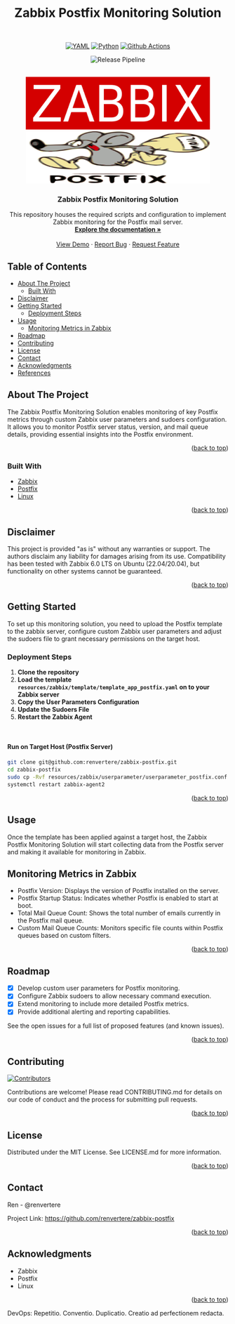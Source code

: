 <div id="top"></div>

<h1 align="center">Zabbix Postfix Monitoring Solution</h1>

<br />
<div align="center">

[![YAML][yaml-shield]][yaml-url]
[![Python][python-shield]][python-url]
[![Github Actions][github-actions-shield]][github-actions-url]

![Release Pipeline][test-pipline-badge]

</div>


<!-- PROJECT LOGO -->
<br />
<div align="center">
  <a href="https://github.com/renvertere/zabbix-postfix">
    <img src="resources/img/zabbix_logo.svg" alt="Logo" width="420" height="120">
    <br >
    <img src="resources/img/postfix_logo.svg" alt="Logo" width="420" height="120">
  </a>

  <h3 align="center">Zabbix Postfix Monitoring Solution</h3>

  <p align="center">
    This repository houses the required scripts and configuration to implement Zabbix monitoring for the Postfix mail server.
    <br />
    <a href="https://github.com/renvertere/zabbix-postfix"><strong>Explore the documentation »</strong></a>
    <br />
    <br />
    <a href="https://github.com/renvertere/zabbix-postfix">View Demo</a>
    ·
    <a href="https://github.com/renvertere/zabbix-postfix/issues">Report Bug</a>
    ·
    <a href="https://github.com/renvertere/zabbix-postfix/issues">Request Feature</a>
  </p>
</div>

<!-- TABLE OF CONTENTS -->
## Table of Contents

- [About The Project](#about-the-project)
  - [Built With](#built-with)
- [Disclaimer](#disclaimer)
- [Getting Started](#getting-started)
  - [Deployment Steps](#deployment-steps)
- [Usage](#usage)
  - [Monitoring Metrics in Zabbix](#monitoring-metrics-in-zabbix)
- [Roadmap](#roadmap)
- [Contributing](#contributing)
- [License](#license)
- [Contact](#contact)
- [Acknowledgments](#acknowledgments)
- [References](#references)

<!-- ABOUT THE PROJECT -->
## About The Project

The Zabbix Postfix Monitoring Solution enables monitoring of key Postfix metrics through custom Zabbix user parameters and sudoers configuration. It allows you to monitor Postfix server status, version, and mail queue details, providing essential insights into the Postfix environment.

<p align="right">(<a href="#top">back to top</a>)</p>

### Built With

* [Zabbix](https://www.zabbix.com/)
* [Postfix](http://www.postfix.org/)
* [Linux](https://www.linux.org/)

<p align="right">(<a href="#top">back to top</a>)</p>

<!-- DISCLAIMER -->
## Disclaimer

This project is provided "as is" without any warranties or support. The authors disclaim any liability for damages arising from its use. Compatibility has been tested with Zabbix 6.0 LTS on Ubuntu (22.04/20.04), but functionality on other systems cannot be guaranteed.

<p align="right">(<a href="#top">back to top</a>)</p>

<!-- GETTING STARTED -->
## Getting Started

To set up this monitoring solution, you need to upload the Postfix template to the zabbix server, configure custom Zabbix user parameters and adjust the sudoers file to grant necessary permissions on the target host.

### Deployment Steps

1. **Clone the repository**
2. **Load the template `resources/zabbix/template/template_app_postfix.yaml` on to your Zabbix server**
3. **Copy the User Parameters Configuration**
4. **Update the Sudoers File**
5. **Restart the Zabbix Agent**

<br />

#### Run on Target Host (Postfix Server)

   ```bash
   git clone git@github.com:renvertere/zabbix-postfix.git
   cd zabbix-postfix
   sudo cp -Rvf resources/zabbix/userparameter/userparameter_postfix.conf /etc/zabbix/zabbix_agent2.d/plugins.d
   systemctl restart zabbix-agent2
   ```

<p align="right">(<a href="#top">back to top</a>)</p> <!-- USAGE EXAMPLES -->

## Usage
Once the template has been applied against a target host, the Zabbix Postfix Monitoring Solution will start collecting data from the Postfix server and making it available for monitoring in Zabbix.

## Monitoring Metrics in Zabbix
- Postfix Version: Displays the version of Postfix installed on the server.
- Postfix Startup Status: Indicates whether Postfix is enabled to start at boot.
- Total Mail Queue Count: Shows the total number of emails currently in the Postfix mail queue.
- Custom Mail Queue Counts: Monitors specific file counts within Postfix queues based on custom filters.
<p align="right">(<a href="#top">back to top</a>)</p> <!-- ROADMAP -->

## Roadmap
- [x] Develop custom user parameters for Postfix monitoring.
- [x] Configure Zabbix sudoers to allow necessary command execution.
- [x] Extend monitoring to include more detailed Postfix metrics.
- [x] Provide additional alerting and reporting capabilities.

See the open issues for a full list of proposed features (and known issues).

<p align="right">(<a href="#top">back to top</a>)</p> <!-- CONTRIBUTING -->

## Contributing
[![Contributors][contributors-shield]][contributors-url]

Contributions are welcome! Please read CONTRIBUTING.md for details on our code of conduct and the process for submitting pull requests.

<p align="right">(<a href="#top">back to top</a>)</p> <!-- LICENSE -->

## License
Distributed under the MIT License. See LICENSE.md for more information.

<p align="right">(<a href="#top">back to top</a>)</p> <!-- CONTACT -->

## Contact
Ren - @renvertere

Project Link: https://github.com/renvertere/zabbix-postfix

<p align="right">(<a href="#top">back to top</a>)</p> <!-- ACKNOWLEDGMENTS -->

## Acknowledgments
- Zabbix
- Postfix
- Linux
<p align="right">(<a href="#top">back to top</a>)</p> <!-- MARKDOWN LINKS & IMAGES --> <!-- FOOTER --> <footer> DevOps: Repetitio. Conventio. Duplicatio. Creatio ad perfectionem redacta.</footer> 


<!-- MARKDOWN LINKS & IMAGES -->
[yaml-shield]: https://img.shields.io/badge/yaml-%23ffffff.svg?style=for-the-badge&logo=yaml&logoColor=151515
[yaml-url]: https://github.com/renvertere/zabbix-postfix
[python-shield]: https://img.shields.io/badge/python-3670A0?style=for-the-badge&logo=python&logoColor=ffdd54
[python-url]: https://github.com/renvertere/zabbix-postfix
[github-actions-shield]: https://img.shields.io/badge/github%20actions-%232671E5.svg?style=for-the-badge&logo=githubactions&logoColor=white
[github-actions-url]: https://github.com/renvertere/zabbix-postfix/actions
[test-pipline-badge]: https://github.com/renvertere/zabbix-postfix/actions/workflows/release-ci.yml/badge.svg
[contributors-shield]: https://img.shields.io/github/contributors/renvertere/zabbix-postfix.svg?style=for-the-badge
[contributors-url]: https://github.com/renvertere/zabbix-postfix/graphs/contributors
[forks-shield]: https://img.shields.io/github/forks/renvertere/zabbix-postfix.svg?style=for-the-badge
[forks-url]: https://github.com/renvertere/zabbix-postfix/network/members
[stars-shield]: https://img.shields.io/github/stars/renvertere/zabbix-postfix.svg?style=for-the-badge
[stars-url]: https://github.com/renvertere/zabbix-postfix/stargazers
[issues-shield]: https://img.shields.io/github/issues/renvertere/zabbix-postfix.svg?style=for-the-badge
[issues-url]: https://github.com/renvertere/zabbix-postfix/issues
[license-shield]: https://img.shields.io/github/license/renvertere/zabbix-postfix.svg?style=for-the-badge
[license-url]: https://github.com/renvertere/zabbix-postfix/blob/main/LICENSE.md
[linkedin-shield]: https://img.shields.io/badge/-LinkedIn-black.svg?style=for-the-badge&logo=linkedin&colorB=555
[linkedin-url]: https://www.linkedin.com/in/renvertere-80349925/
[product-screenshot]: resources/img/zabbix_logo.png